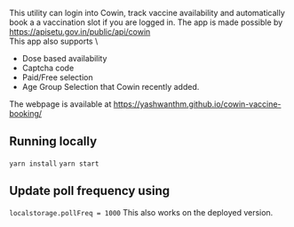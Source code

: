 This utility can login into Cowin, track vaccine availability and automatically book a a vaccination slot if you are logged in.
The app is made possible by https://apisetu.gov.in/public/api/cowin \
This app also supports \
* Dose based availability
* Captcha code 
* Paid/Free selection
* Age Group Selection
that Cowin recently added. 

The webpage is available at https://yashwanthm.github.io/cowin-vaccine-booking/

## Running locally
```yarn install```
```yarn start```

## Update poll frequency using
```localstorage.pollFreq = 1000```
This also works on the deployed version.
